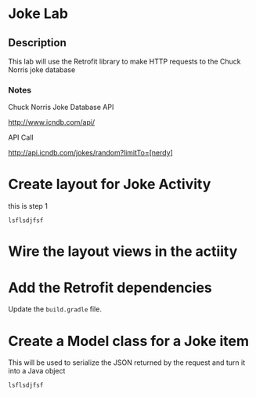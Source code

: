 # Joke Lab

## Description

This lab will use the Retrofit library to make HTTP requests to the Chuck Norris joke database

### Notes

Chuck Norris Joke Database API

http://www.icndb.com/api/

API Call

http://api.icndb.com/jokes/random?limitTo=[nerdy]

# Create layout for Joke Activity

this is step 1

```
lsflsdjfsf
```

# Wire the layout views in the actiity


# Add the Retrofit dependencies

Update the `build.gradle` file.

# Create a Model class for a Joke item

This will be used to serialize the JSON returned by the request and turn it into a Java object 

```
lsflsdjfsf
```